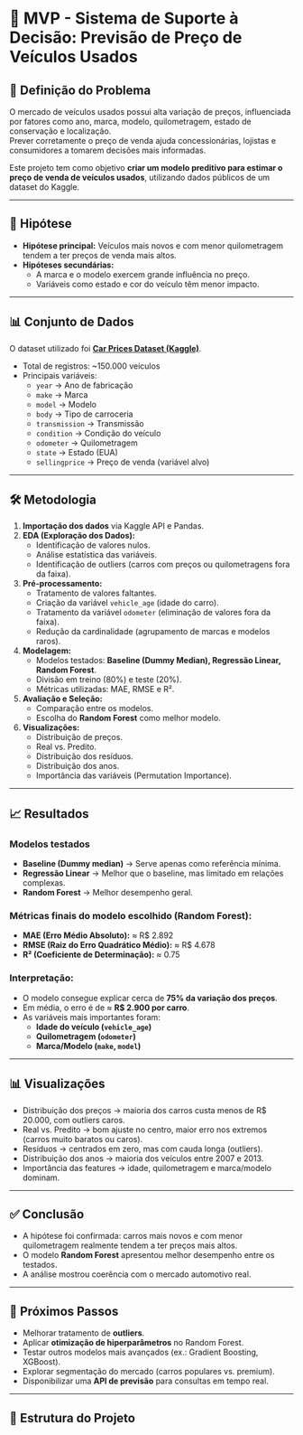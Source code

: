 # 🚗 MVP - Sistema de Suporte à Decisão: Previsão de Preço de Veículos Usados

## 📖 Definição do Problema
O mercado de veículos usados possui alta variação de preços, influenciada por fatores como ano, marca, modelo, quilometragem, estado de conservação e localização.  
Prever corretamente o preço de venda ajuda concessionárias, lojistas e consumidores a tomarem decisões mais informadas.  

Este projeto tem como objetivo **criar um modelo preditivo para estimar o preço de venda de veículos usados**, utilizando dados públicos de um dataset do Kaggle.

---

## 🎯 Hipótese
- **Hipótese principal:** Veículos mais novos e com menor quilometragem tendem a ter preços de venda mais altos.  
- **Hipóteses secundárias:**  
  - A marca e o modelo exercem grande influência no preço.  
  - Variáveis como estado e cor do veículo têm menor impacto.

---

## 📊 Conjunto de Dados
O dataset utilizado foi **[Car Prices Dataset (Kaggle)](https://www.kaggle.com/)**.  

- Total de registros: ~150.000 veículos  
- Principais variáveis:  
  - `year` → Ano de fabricação  
  - `make` → Marca  
  - `model` → Modelo  
  - `body` → Tipo de carroceria  
  - `transmission` → Transmissão  
  - `condition` → Condição do veículo  
  - `odometer` → Quilometragem  
  - `state` → Estado (EUA)  
  - `sellingprice` → Preço de venda (variável alvo)

---

## 🛠️ Metodologia

1. **Importação dos dados** via Kaggle API e Pandas.  
2. **EDA (Exploração dos Dados):**  
   - Identificação de valores nulos.  
   - Análise estatística das variáveis.  
   - Identificação de outliers (carros com preços ou quilometragens fora da faixa).  
3. **Pré-processamento:**  
   - Tratamento de valores faltantes.  
   - Criação da variável `vehicle_age` (idade do carro).  
   - Tratamento da variável `odometer` (eliminação de valores fora da faixa).  
   - Redução da cardinalidade (agrupamento de marcas e modelos raros).  
4. **Modelagem:**  
   - Modelos testados: **Baseline (Dummy Median), Regressão Linear, Random Forest**.  
   - Divisão em treino (80%) e teste (20%).  
   - Métricas utilizadas: MAE, RMSE e R².  
5. **Avaliação e Seleção:**  
   - Comparação entre os modelos.  
   - Escolha do **Random Forest** como melhor modelo.  
6. **Visualizações:**  
   - Distribuição de preços.  
   - Real vs. Predito.  
   - Distribuição dos resíduos.  
   - Distribuição dos anos.  
   - Importância das variáveis (Permutation Importance).  

---

## 📈 Resultados

### Modelos testados
- **Baseline (Dummy median)** → Serve apenas como referência mínima.  
- **Regressão Linear** → Melhor que o baseline, mas limitado em relações complexas.  
- **Random Forest** → Melhor desempenho geral.  

### Métricas finais do modelo escolhido (Random Forest):
- **MAE (Erro Médio Absoluto):** ≈ R$ 2.892  
- **RMSE (Raiz do Erro Quadrático Médio):** ≈ R$ 4.678  
- **R² (Coeficiente de Determinação):** ≈ 0.75  

### Interpretação:
- O modelo consegue explicar cerca de **75% da variação dos preços**.  
- Em média, o erro é de ≈ **R$ 2.900 por carro**.  
- As variáveis mais importantes foram:  
  - **Idade do veículo (`vehicle_age`)**  
  - **Quilometragem (`odometer`)**  
  - **Marca/Modelo (`make`, `model`)**

---

## 📊 Visualizações
- Distribuição dos preços → maioria dos carros custa menos de R$ 20.000, com outliers caros.  
- Real vs. Predito → bom ajuste no centro, maior erro nos extremos (carros muito baratos ou caros).  
- Resíduos → centrados em zero, mas com cauda longa (outliers).  
- Distribuição dos anos → maioria dos veículos entre 2007 e 2013.  
- Importância das features → idade, quilometragem e marca/modelo dominam.

---

## ✅ Conclusão
- A hipótese foi confirmada: carros mais novos e com menor quilometragem realmente tendem a ter preços mais altos.  
- O modelo **Random Forest** apresentou melhor desempenho entre os testados.  
- A análise mostrou coerência com o mercado automotivo real.  

---

## 🚀 Próximos Passos
- Melhorar tratamento de **outliers**.  
- Aplicar **otimização de hiperparâmetros** no Random Forest.  
- Testar outros modelos mais avançados (ex.: Gradient Boosting, XGBoost).  
- Explorar segmentação do mercado (carros populares vs. premium).  
- Disponibilizar uma **API de previsão** para consultas em tempo real.

---

## 📂 Estrutura do Projeto

